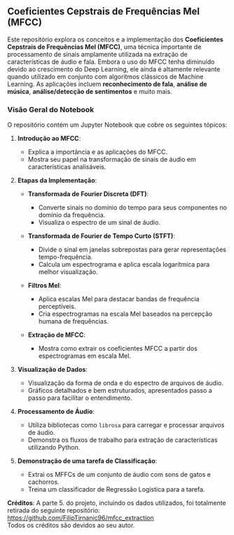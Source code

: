 ## Coeficientes Cepstrais de Frequências Mel (MFCC)
Este repositório explora os conceitos e a implementação dos **Coeficientes Cepstrais de Frequências Mel (MFCC)**, uma técnica importante de processamento de sinais amplamente utilizada na extração de características de áudio e fala. Embora o uso do MFCC tenha diminuído devido ao crescimento do Deep Learning, ele ainda é altamente relevante quando utilizado em conjunto com algoritmos clássicos de Machine Learning. As aplicações incluem **reconhecimento de fala**, **análise de música**, **análise/detecção de sentimentos** e muito mais.
### Visão Geral do Notebook
O repositório contém um Jupyter Notebook que cobre os seguintes tópicos:
1. **Introdução ao MFCC**:
    - Explica a importância e as aplicações do MFCC.
    - Mostra seu papel na transformação de sinais de áudio em características analisáveis.

2. **Etapas da Implementação**:
    - **Transformada de Fourier Discreta (DFT)**:
        - Converte sinais no domínio do tempo para seus componentes no domínio da frequência.
        - Visualiza o espectro de um sinal de áudio.

    - **Transformada de Fourier de Tempo Curto (STFT)**:
        - Divide o sinal em janelas sobrepostas para gerar representações tempo-frequência.
        - Calcula um espectrograma e aplica escala logarítmica para melhor visualização.

    - **Filtros Mel**:
        - Aplica escalas Mel para destacar bandas de frequência perceptíveis.
        - Cria espectrogramas na escala Mel baseados na percepção humana de frequências.

    - **Extração de MFCC**:
        - Mostra como extrair os coeficientes MFCC a partir dos espectrogramas em escala Mel.

3. **Visualização de Dados**:
    - Visualização da forma de onda e do espectro de arquivos de áudio.
    - Gráficos detalhados e bem estruturados, apresentados passo a passo para facilitar o entendimento.

4. **Processamento de Áudio**:
    - Utiliza bibliotecas como `librosa` para carregar e processar arquivos de áudio.
    - Demonstra os fluxos de trabalho para extração de características utilizando Python.

5. **Demonstração de uma tarefa de Classificação**:
   - Extrai os MFFCs de um conjunto de áudio com sons de gatos e cachorros.
   - Treina um classificador de Regressão Logística para a tarefa.

**Créditos**: 
A parte 5. do projeto, incluindo os dados utilizados, foi totalmente retirada do seguinte repositório: https://github.com/FilipTirnanic96/mfcc_extraction <br>
Todos os créditos são devidos ao seu autor.
        

